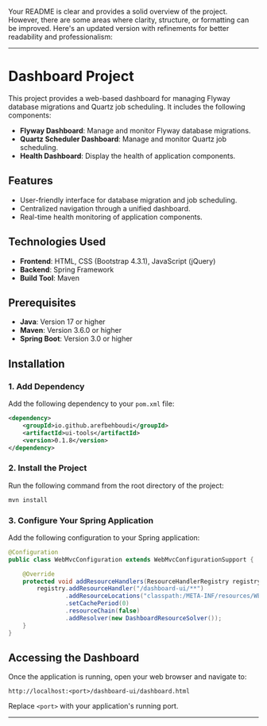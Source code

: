 Your README is clear and provides a solid overview of the project. However, there are some areas where clarity, structure, or formatting can be improved. Here's an updated version with refinements for better readability and professionalism:

---

# Dashboard Project

This project provides a web-based dashboard for managing Flyway database migrations and Quartz job scheduling. It includes the following components:

- **Flyway Dashboard**: Manage and monitor Flyway database migrations.
- **Quartz Scheduler Dashboard**: Manage and monitor Quartz job scheduling.
- **Health Dashboard**: Display the health of application components.

## Features

- User-friendly interface for database migration and job scheduling.
- Centralized navigation through a unified dashboard.
- Real-time health monitoring of application components.

## Technologies Used

- **Frontend**: HTML, CSS (Bootstrap 4.3.1), JavaScript (jQuery)
- **Backend**: Spring Framework
- **Build Tool**: Maven

## Prerequisites

- **Java**: Version 17 or higher
- **Maven**: Version 3.6.0 or higher
- **Spring Boot**: Version 3.0 or higher

## Installation

### 1. Add Dependency

Add the following dependency to your `pom.xml` file:

```xml
<dependency>
    <groupId>io.github.arefbehboudi</groupId>
    <artifactId>ui-tools</artifactId>
    <version>0.1.8</version>
</dependency>
```

### 2. Install the Project

Run the following command from the root directory of the project:

```bash
mvn install
```

### 3. Configure Your Spring Application

Add the following configuration to your Spring application:

```java
@Configuration
public class WebMvcConfiguration extends WebMvcConfigurationSupport {

    @Override
    protected void addResourceHandlers(ResourceHandlerRegistry registry) {
        registry.addResourceHandler("/dashboard-ui/**")
                .addResourceLocations("classpath:/META-INF/resources/WEB-INF/views/")
                .setCachePeriod(0)
                .resourceChain(false)
                .addResolver(new DashboardResourceSolver());
    }
}
```

## Accessing the Dashboard

Once the application is running, open your web browser and navigate to:

```
http://localhost:<port>/dashboard-ui/dashboard.html
```

Replace `<port>` with your application's running port.

---

